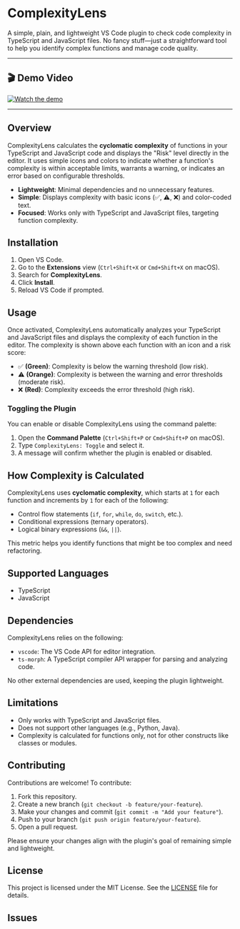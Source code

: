 # ComplexityLens

A simple, plain, and lightweight VS Code plugin to check code complexity in TypeScript and JavaScript files. No fancy stuff—just a straightforward tool to help you identify complex functions and manage code quality.

---

## 🎬 Demo Video

[![Watch the demo](https://img.youtube.com/vi/qu0ZiNHgI_s/hqdefault.jpg)](https://www.youtube.com/watch?v=qu0ZiNHgI_s)

---

## Overview

ComplexityLens calculates the **cyclomatic complexity** of functions in your TypeScript and JavaScript code and displays the "Risk" level directly in the editor. It uses simple icons and colors to indicate whether a function's complexity is within acceptable limits, warrants a warning, or indicates an error based on configurable thresholds.

- **Lightweight**: Minimal dependencies and no unnecessary features.
- **Simple**: Displays complexity with basic icons (✅, ⚠️, ❌) and color-coded text.
- **Focused**: Works only with TypeScript and JavaScript files, targeting function complexity.

## Installation

1. Open VS Code.
2. Go to the **Extensions** view (`Ctrl+Shift+X` or `Cmd+Shift+X` on macOS).
3. Search for **ComplexityLens**.
4. Click **Install**.
5. Reload VS Code if prompted.

## Usage

Once activated, ComplexityLens automatically analyzes your TypeScript and JavaScript files and displays the complexity of each function in the editor. The complexity is shown above each function with an icon and a risk score:

- ✅ **(Green)**: Complexity is below the warning threshold (low risk).
- ⚠️ **(Orange)**: Complexity is between the warning and error thresholds (moderate risk).
- ❌ **(Red)**: Complexity exceeds the error threshold (high risk).

### Toggling the Plugin

You can enable or disable ComplexityLens using the command palette:

1. Open the **Command Palette** (`Ctrl+Shift+P` or `Cmd+Shift+P` on macOS).
2. Type `ComplexityLens: Toggle` and select it.
3. A message will confirm whether the plugin is enabled or disabled.

## How Complexity is Calculated

ComplexityLens uses **cyclomatic complexity**, which starts at `1` for each function and increments by `1` for each of the following:

- Control flow statements (`if`, `for`, `while`, `do`, `switch`, etc.).
- Conditional expressions (ternary operators).
- Logical binary expressions (`&&`, `||`).

This metric helps you identify functions that might be too complex and need refactoring.

## Supported Languages

- TypeScript
- JavaScript

## Dependencies

ComplexityLens relies on the following:

- `vscode`: The VS Code API for editor integration.
- `ts-morph`: A TypeScript compiler API wrapper for parsing and analyzing code.

No other external dependencies are used, keeping the plugin lightweight.

## Limitations

- Only works with TypeScript and JavaScript files.
- Does not support other languages (e.g., Python, Java).
- Complexity is calculated for functions only, not for other constructs like classes or modules.

## Contributing

Contributions are welcome! To contribute:

1. Fork this repository.
2. Create a new branch (`git checkout -b feature/your-feature`).
3. Make your changes and commit (`git commit -m "Add your feature"`).
4. Push to your branch (`git push origin feature/your-feature`).
5. Open a pull request.

Please ensure your changes align with the plugin's goal of remaining simple and lightweight.

## License

This project is licensed under the MIT License. See the [LICENSE](LICENSE) file for details.

## Issues